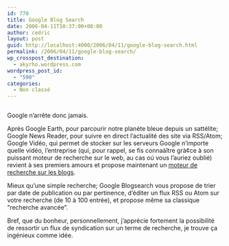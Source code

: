 ```yaml
---
id: 770
title: Google Blog Search
date: 2006-04-11T10:37:00+00:00
author: cedric
layout: post
guid: http://localhost:4000/2006/04/11/google-blog-search.html
permalink: /2006/04/11/google-blog-search/
wp_crosspost_destination:
  - akyrho.wordpress.com
wordpress_post_id:
  - "590"
categories:
  - Non classé
---
```

<img src="https://i1.wp.com/blogsearch.google.com/blogsearch/intl/fr_ALL/images/g_bsrch_logo_sm.gif?w=900" alt="" data-recalc-dims="1" />

Google n’arrête donc jamais.

Après Google Earth, pour parcourir notre planète bleue depuis un sattélite; Google News Reader, pour suivre en direct l’actualité des site via RSS/Atom; Google Vidéo, qui permet de stocker sur les serveurs Google n’importe quelle vidéo, l’entreprise (qui, pour rappel, se fis connaàître grà¢ce à son puissant moteur de recherche sur le web, au cas oú vous l’auriez oublié) revient à ses premiers amours et propose maintenant un [moteur de recherche sur les blogs](http://blogsearch.google.com/).

Mieux qu’une simple recherche; Google Blogsearch vous propose de trier par date de publication ou par pertinence, d’éditer un flux RSS ou Atom sur votre recherche (de 10 à 100 entrée), et propose même sa classique “recherche avancée”.

Bref, que du bonheur, personnellement, j’apprécie fortement la possibilité de ressortir un flux de syndication sur un terme de recherche, je trouve ça ingénieux comme idée.